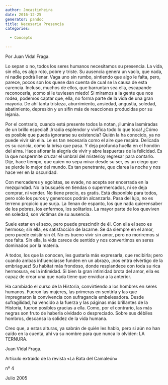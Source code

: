 ```yaml
---
author: Jmcastinheira
date: 2016-12-25
generator: pandoc
title: Necesaria Presencia
categories:

  - Concepto

---
```




Por Juan Vidal Fraga.

Lo sepan o no, todos los seres humanos necesitamos su presencia. La
vida, sin ella, es algo roto, pobre y triste. Su ausencia genera un
vacío, que nada, ni nadie podrá llenar. Vaga uno sin rumbo, sintiendo
que algo le falta, pero, parece, pocos son los quese dan cuenta de cual
se la causa de esta carencia. Incluso, muchos de ellos, que barruntan
sea ella, escapande reconocerla, ¡como si le tuviesen miedo! Si miramos
a la gente que nos rodea, podemos captar que, ella, no forma parte de la
vida de una gran mayoría. De ahí tanta tristeza, aburrimiento, ansiedad,
angustia, soledad, abatimiento, depresión y un sifin más de reacciones
producidas por su lejanía.

Por el contrario, cuando está presente todos la notan, ¡ilumina
lasmiradas de un brillo especial! ¡Irradia esplendor y vivifica todo lo
que toca! ¿Cómo es posible que pueda ignorarse su existencia? Quién la
ha conocido, ya no puede vivir sin ella. Le es tan necesaria como el
aire que respira. Delicada es su caricia, como la brisa que pasa. Y deja
profunda huella en el hondón del alma. Hace aflorar la alegría de vivir
y abre laspuertas de la felicidad. Es la que nospermite cruzar el umbral
del misterioy regresar para contarlo. Dije, hace tiempo, que quien no
sepa mirar desde su ser, es un ciego que se pierde lo mejor del mundo.
Es tan penetrante, que clarea la noche y nos hace ver en la oscuridad.

Con mercaderes y egoístas, se evade, no acepta ser encerrada en la
mezquindad. No la busquéis en tiendas o supermercados, ni se deja
comprar, ni vender. No tiene precio, es gratis. Está disponible para
todos, pero sólo los puros y generosos podrán alcanzarla. Pasa del lujo,
no es terreno propicio que surja. La llenan de espanto, los que nada
quierensaber de los pobres, los enfermos, los solitarios. La mayor parte
de los queviven en soledad, son víctimas de su ausencia.

Suele estar en el sexo, pero puede prescindir de él. Con ella el sexo es
hermoso; sin ella, es satisfacción de lacarne. Se da siempre en el amor,
pero puede existir sin él. No es bueno vivir sin amor, pero no moriremos
si nos falta. Sin ella, la vida carece de sentido y nos convertimos en
seres dominados por la materia.

A todos, los que la conocen, les gustaría más expresarla, que recibirla;
pero cuando ambas influenciasse funden en un abrazo, ¡nos entra
elvértigo de la embriaguez! Su habitat más frondoso, donde resplandece
con toda su rica hermosura, es la intimidad. Si bien la gran intimidad
brota del amor, ella es capaz de crear una que nada tiene que envidiar a
la anterior.

Ha cambiado el curso de la Historia, convirtiendo a los hombres en seres
humanos. Fueron las mujeres, las primeras en sentirla y las que
impregnaron la convivencia con sufragancia embelesadora. Desde
sufragilidad, ha vencido a la fuerza y las páginas más brillantes de la
Historia, fueron posibles gracias a ella. Como, por el contrario, las
más negras son fruto de haberla olvidado o despreciado. Sobre sus
débiles hombros, descansa la solidez de la vida humana.

Creo que, a estas alturas, ya sabrán de quién les hablo, pero si aún no
han caído en la cuenta, ahí va su nombre para que nunca lo olviden: LA
TERNURA.

Juan Vidal Fraga.

Artículo extraído de la revista «La Bata del Camaleón»

nº 4

Julio 2005
